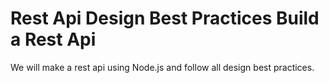 # Rest Api Design Best Practices Build a Rest Api

We will make a rest api using Node.js and follow all design best practices.
